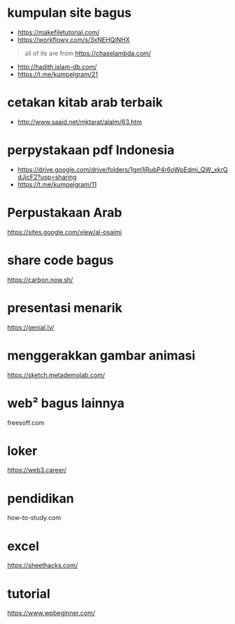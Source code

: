 # kumpulan site bagus

- https://makefiletutorial.com/
- https://workflowy.com/s/3xNEHQiNHX
> all of its are from https://chaselambda.com/

- http://hadith.islam-db.com/
- https://t.me/kumpelgram/21

# cetakan kitab arab terbaik
- http://www.saaid.net/mktarat/alalm/63.htm

# perpystakaan pdf Indonesia
- https://drive.google.com/drive/folders/1gm1jRubP4r6oWpEdmi_QW_xkrQdJjcF2?usp=sharing
- https://t.me/kumpelgram/11

# Perpustakaan Arab
https://sites.google.com/view/al-osaimi

# share code bagus
https://carbon.now.sh/

# presentasi menarik
https://genial.ly/

# menggerakkan gambar animasi
https://sketch.metademolab.com/

# web² bagus lainnya
freesoff.com

# loker
https://web3.career/

# pendidikan
how-to-study.com

# excel
https://sheethacks.com/

# tutorial
https://www.wpbeginner.com/

